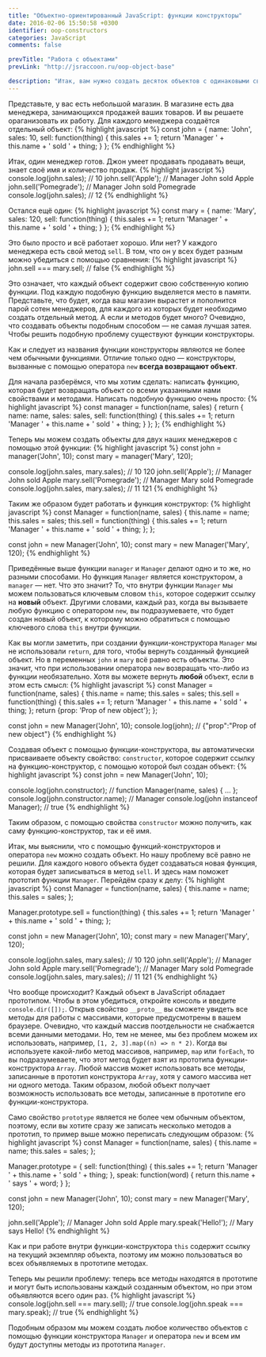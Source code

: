 ```yaml
---
title: "Объектно-ориентированный JavaScript: функции конструкторы"
date: 2016-02-06 15:50:58 +0300
identifier: oop-constructors
categories: JavaScript
comments: false

prevTitle: "Работа с объектами"
prevLink: "http://jsraccoon.ru/oop-object-base"

description: "Итак, вам нужно создать десяток объектов с одинаковыми свойствами и методами. Как раз для этого есть функции конструкторы, которые позволят не переписывать код для каждого объекта и в значительной степени помогут сэкономить ресурсы."
---
```


Представьте, у вас есть небольшой магазин. В магазине есть два менеджера, занимающихся продажей ваших товаров. И вы решаете ораганизовать их работу. Для каждого менеджера создаётся отдельный объект:
{% highlight javascript %}
const john = {
  name: 'John',
  sales: 10,
  sell: function(thing) {
    this.sales += 1;
    return 'Manager ' + this.name + ' sold ' + thing;
  }
};
{% endhighlight %}

Итак, один менеджер готов. Джон умеет продавать продавать вещи, знает своё имя и количество продаж.
{% highlight javascript %}
console.log(john.sales); // 10
john.sell('Apple');      // Manager John sold Apple
john.sell('Pomegrade');  // Manager John sold Pomegrade
console.log(john.sales); // 12
{% endhighlight %}

Остался ещё один:
{% highlight javascript %}
const mary = {
  name: 'Mary',
  sales: 120,
  sell: function(thing) {
    this.sales += 1;
    return 'Manager ' + this.name + ' sold ' + thing;
  }
};
{% endhighlight %}

Это было просто и всё работает хорошо. Или нет? У каждого менеджера есть свой метод `sell`. В том, что он у всех будет разным можно убедиться с помощью сравнения:
{% highlight javascript %}
john.sell === mary.sell; // false
{% endhighlight %}

Это означает, что каждый объект содержит свою собственную копию функции. Под каждую подобную функцию выделяется место в памяти. Представьте, что будет, когда ваш магазин вырастет и пополнится парой сотен менеджеров, для каждого из которых будет необходимо создать отдельный метод. А если и методов будет много? Очевидно, что создавать объекты подобным способом — не самая лучшая затея. Чтобы решить подобную проблему существуют функции конструкторы. 

Как и следует из названия функции конструкторы являются не более чем обычными функциями. Отличие только одно — конструкторы, вызванные с помощью оператора `new` **всегда возвращают объект**. 

Для начала разберёмся, что мы хотим сделать: написать функцию, которая будет возвращать объект со всеми указанными нами свойствами и методами. Написать подобную функцию очень просто:
{% highlight javascript %}
const manager = function(name, sales) {
  return {
    name: name,
    sales: sales,
    sell: function(thing) {
      this.sales += 1;
      return 'Manager ' + this.name + ' sold ' + thing; 
    }
  };
};
{% endhighlight %}

Теперь мы можем создать объекты для двух наших менеджеров с помощью этой функции:
{% highlight javascript %}
const john = manager('John', 10);
const mary = manager('Mary', 120);

console.log(john.sales, mary.sales); // 10 120
john.sell('Apple');      // Manager John sold Apple
mary.sell('Pomegrade');  // Manager Mary sold Pomegrade
console.log(john.sales, mary.sales); // 11 121
{% endhighlight %}

Таким же образом будет работать и функция конструктор:
{% highlight javascript %}
const Manager = function(name, sales) {
  this.name = name;
  this.sales = sales;
  this.sell = function(thing) {
    this.sales += 1;
    return 'Manager ' + this.name + ' sold ' + thing;
  };
};

const john = new Manager('John', 10);
const mary = new Manager('Mary', 120);
{% endhighlight %}

Приведённые выше функции `manager` и `Manager` делают одно и то же, но разными способами. Но функция `Manager` является конструктором, а `manager` — нет. Что это значит? То, что внутри функции `Manager` мы можем пользоваться ключевым словом `this`, которое содержит ссылку на **новый** объект. Другими словами, каждый раз, когда вы вызываете любую функцию с оператором `new`, вы подразумеваете, что будет создан новый объект, к которому можно обратиться с помощью ключевого слова `this` внутри функции. 

Как вы могли заметить, при создании функции-конструктора `Manager` мы не использовали `return`, для того, чтобы вернуть созданный функцией объект. Но в переменных `john` и `mary` всё равно есть объекты. Это значит, что при использовании оператора `new` возвращать что-либо из функции необязательно. Хотя вы можете вернуть **любой** объект, если в этом есть смысл:
{% highlight javascript %}
const Manager = function(name, sales) {
  this.name = name;
  this.sales = sales;
  this.sell = function(thing) {
    this.sales += 1;
    return 'Manager ' + this.name + ' sold ' + thing;
  };
  return {prop: 'Prop of new object'};
};

const john = new Manager('John', 10);
console.log(john); // {"prop":"Prop of new object"}
{% endhighlight %}

Создавая объект с помощью функции-конструктора, вы автоматически присваиваете объекту свойство: `constructor`, которое содержит ссылку на функцию-конструктор, с помощью которой был создан объект:
{% highlight javascript %}
const john = new Manager('John', 10);

console.log(john.constructor); // function Manager(name, sales) { ... };
console.log(john.constructor.name); // Manager
console.log(john instanceof Manager); // true
{% endhighlight %}

Таким образом, с помощью свойства `constructor` можно получить, как саму функцию-конструктор, так и её имя. 

Итак, мы выяснили, что с помощью функций-конструкторов и оператора `new` можно создать объект. Но нашу проблему всё равно не решили. Для каждого нового объекта будет создаваться новая функция, которая будет записываться в метод `sell`. И здесь нам поможет прототип функции `Manager`. Перейдём сразу к делу:
{% highlight javascript %}
const Manager = function(name, sales) {
  this.name = name;
  this.sales = sales;
};

Manager.prototype.sell = function(thing) {
  this.sales += 1;
  return 'Manager ' + this.name + ' sold ' + thing;
};

const john = new Manager('John', 10);
const mary = new Manager('Mary', 120);

console.log(john.sales, mary.sales); // 10 120
john.sell('Apple');      // Manager John sold Apple
mary.sell('Pomegrade');  // Manager Mary sold Pomegrade
console.log(john.sales, mary.sales); // 11 121
{% endhighlight %}

Что вообще происходит? Каждый объект в JavaScript обладает прототипом. Чтобы в этом убедиться, откройте консоль и введите `console.dir([]);`. Открыв свойство `__proto__` вы сможете увидеть все методы для работы с массивами, которые предусмотрены в вашем браузере. Очевидно, что каждый массив поотдельности не снабжается всеми данными методами. Но, тем не менее, мы без проблем можем их использовать, например, `[1, 2, 3].map((n) => n * 2)`. Когда вы используете какой-либо метод массивов, например, `map` или `forEach`, то вы подразумеваете, что этот метод будет взят из прототипа функции-конструктора `Array`. Любой массив может использовать все методы, записанные в прототип конструктора `Array`, хотя у самого массива нет ни одного метода. Таким образом, любой объект получает возможность использовать все методы, записанные в прототипе его функции-конструктора. 

Само свойство `prototype` является не более чем обычным объектом, поэтому, если вы хотите сразу же записать несколько методов а прототип, то пример выше можно переписать следующим образом:
{% highlight javascript %}
const Manager = function(name, sales) {
  this.name = name;
  this.sales = sales;
};

Manager.prototype = {
  sell: function(thing) {
    this.sales += 1;
    return 'Manager ' + this.name + ' sold ' + thing;
  },
  speak: function(word) {
    return this.name + ' says ' + word;
  }
};

const john = new Manager('John', 10);
const mary = new Manager('Mary', 120);

john.sell('Apple'); // Manager John sold Apple
mary.speak('Hello!'); // Mary says Hello!
{% endhighlight %}

Как и при работе внутри функции-конструктора `this` содержит ссылку на текущий экземпляр объекта, поэтому им можно пользоваться во всех объявляемых в прототипе методах.

Теперь мы решили проблему: теперь все методы находятся в прототипе и могут быть использованы каждый созданным объектом, но при этом объявляются всего один раз.
{% highlight javascript %}
console.log(john.sell === mary.sell); // true
console.log(john.speak === mary.speak); // true
{% endhighlight %}

Подобным образом мы можем создать любое количество объектов с помощью функции конструктора `Manager` и оператора `new` и всем им будут доступны методы из прототипа `Manager`.